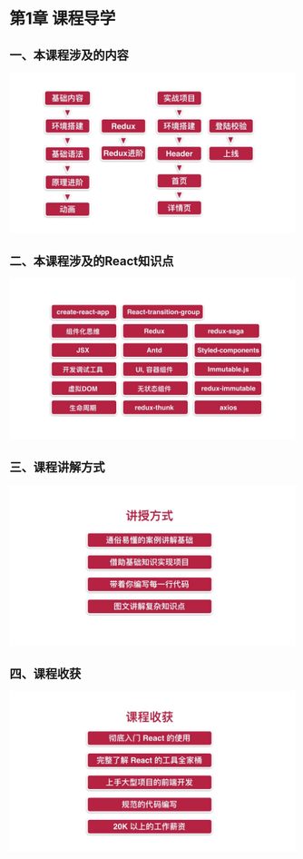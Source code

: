 # 第1章 课程导学

## 一、本课程涉及的内容

![本课程涉及的内容](本课程涉及的内容.jpg)

## 二、本课程涉及的React知识点

![本课程涉及的React知识点](本课程涉及的React知识点.jpg)

## 三、课程讲解方式

![课程讲解方式](课程讲解方式.jpg)

## 四、课程收获

![课程收获](课程收获.jpg)
